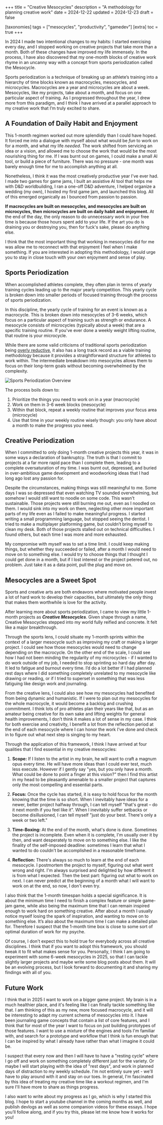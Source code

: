 +++
title = "Creative Mesocycles"
description = "A methodology for planning creative work"
date = 2024-12-22
updated = 2024-12-23
draft = false

[taxonomies]
tags = ["mesocycles", "productivity", "gamedev"]
[extra]
toc = true
+++

In 2024 I made two intentional changes to my habits: I started exercising every
day, and I stopped working on creative projects that take more than a month.
Both of these changes have improved my life immensely. In the process, I have
also discovered that my one-month blocks of creative work rhyme in an uncanny
way with a concept from sports periodization called the Mesocycle.

Sports periodization is a technique of breaking up an athlete’s training into a
hierarchy of time blocks known as macrocycles, mesocycles, and microcycles.
Macrocycles are a year and microcycles are about a week. Mesocycles, like my
projects, take about a month, and focus on one particular aspect of training. As
I progressed throughout the year, I drew more from this paradigm, and I think I
have arrived at a parallel approach to my creative work that I’m truly excited
to share.

## A Foundation of Daily Habit and Enjoyment

This 1-month regimen worked out more splendidly than I could have hoped. It
forced me into a dialogue with myself about what would be _fun_ to work on for a
month, and what my life _needed_. The work shifted from servicing an idea or a
vision, and allowed me to choose the work that would be the most nourishing
thing for me. If I was burnt out on games, I could make a small AI tool, or
build a piece of furniture. There was no pressure \- one month was barely enough
time for me to accomplish anything at all.

Nonetheless, I think it was the most creatively productive year I've ever had. I
made two games for game jams, I built an assistive AI tool that helps me with
D\&D worldbuilding, I ran a one-off D\&D adventure, I helped organize a wedding
(my own), I hosted my first game jam, and launched this blog. All of this
emerged organically as I bounced from passion to passion.

**If macrocycles are built on mesocycles, and mesocycles are built on
microcycles, then microcycles are built on daily habit and enjoyment.** At the
end of the day, the only reason to do unnecessary work in your free time is
because those hours spent add to your life. If the art you do is draining you or
destroying you, then for fuck's sake, please do anything else.

I think that the most important thing that working in mesocycles did for me was
allow me to reconnect with that enjoyment I feel when I make something. If you
are interested in adopting this methodology, I would urge you to stay in close
touch with your own enjoyment and sense of play.

## Sports Periodization

When accomplished athletes complete, they often plan in terms of yearly training
cycles leading up to the major yearly competition. This yearly cycle is broken
down into smaller periods of focused training through the process of sports
periodization.

In this discipline, the yearly cycle of training for an event is known as a
macrocycle. This is broken down into mesocycles of 3-6 weeks, which focus on a
particular aspect of training such as strength or endurance. A mesocycle
consists of microcycles (typically about a week) that are a specific training
routine. If you've ever done a weekly weight lifting routine, that routine is
your microcycle.

While there are some valid criticisms of traditional sports periodization being
[overly reductive](https://en.wikipedia.org/wiki/Sports_periodization#Opposition_to_periodization),
it also has a long track record as a viable training methodology because it
provides a straightforward structure for athletes to work within. The
intermediate breakdown into mesocycles allows them to focus on their long-term
goals without becoming overwhelmed by the complexity.

![Sports Periodization Overview](/202412-mesocycles/mesocycles2.png)

The process boils down to:

1. Prioritize the things you need to work on in a year (macrocycle)
2. Work on them in 3-6 week blocks (mesocycle)
3. Within that block, repeat a weekly routine that improves your focus area
   (microcycle)
4. Use that time in your weekly routine wisely though: you only have about a
   month to make the progress you need.

## Creative Periodization

When I committed to only doing 1-month creative projects this year, it was in
some ways a declaration of bankruptcy. The truth is that I commit to projects at
a far more rapid pace than I complete them, leading to a complete oversaturation
of my time. I was burnt out, depressed, and buried in over-ambitious game
development and woodworking ideas that I had long ago lost any passion for.

Despite the circumstances, making things was still meaningful to me. Some days I
was so depressed that even watching TV sounded overwhelming, but somehow I would
still want to noodle on some code. This wasn't sustainable. Those projects were
still burning me out, even as I noodled on them. I would sink into my work on
them, neglecting other more important parts of my life even as I failed to make
meaningful progress. I started writing a small programming language, but stopped
seeing the dentist. I tried to make a multiplayer platforming game, but couldn’t
bring myself to clean my desk. Both of those projects stalled out on technical
difficulties. I found others, but each time I was more and more exhausted.

My compromise with myself was to set a time limit. I could keep making things,
but whether they succeeded or failed, after a month I would need to move on to
something else. I would try to choose things that I thought I could get done in
a month, but if I lost interest or the project petered out, no problem. Just
take it as a data point, pull the plug and move on.

## Mesocycles are a Sweet Spot

Sports and creative arts are both endeavors where motivated people invest a lot
of hard work to develop their capacities, but ultimately the only thing that
makes them worthwhile is love for the activity.

After learning more about sports periodization, I came to view my little 1-month
projects as **_Creative Mesocycles_**. Given shape through a name, Creative
Mesocycles stepped into my world fully reified and concrete. It felt like a
major breakthrough.

Through the sports lens, I could situate my 1-month sprints within the context
of a larger mesocycle such as improving my craft or making a larger project. I
could see how those mesocycles would need to change depending on the macrocycle.
On the other end of the scale, I could see how I had not been minding the
regularity of my microcycles \- if I wanted to do work outside of my job, I
needed to stop sprinting so hard day after day. It led to fatigue and burnout
every time. I’d do a lot better if I had planned rest days where I did something
completely unrelated to my mesocycle like drawing or reading, or if I tried to
superset in something that was less fatiguing like design work and journaling.

From the creative lens, I could also see how my mesocycles had benefited from
being dynamic and humanistic. If I were to plan out my mesocycles for the whole
macrocycle, it would become a backlog and crushing commitment. I think lots of
pro athletes plan their years like that, but as an amateur being creative for
its own sake and lifting weights for general health improvements, I don’t think
it makes a lot of sense in my case. I think for both exercise and creativity, I
benefit a lot from the reflection period at the end of each mesocycle where I
can honor the work I’ve done and check in to figure out what next step is
singing to my heart.

Through the application of this framework, I think I have arrived at four
qualities that I find essential in my creative mesocycles:

1. **Scope:** If I listen to the artist in my brain, he will want to craft a
   magnum opus every time. He will have more ideas than I could ever test, much
   less execute. However if I gently say "yes, but you only have a month. What
   could be done to point a finger at this vision?" then I find this artist in
   my head to be pleasantly amenable to a smaller project that captures only the
   most compelling and essential parts.

2. **Focus:** Once the cycle has started, it is easy to hold focus for the month
   knowing that the time is so short. When I inevitably have ideas for a newer,
   better project halfway through, I can tell myself "that's great – do it next
   month if you feel like it". When I inevitably suffer setbacks or become
   disillusioned, I can tell myself "just do your best. There's only a week or
   two left."

3. **Time-Boxing:** At the end of the month, what's done is done. Sometimes the
   project is incomplete. Even when it is complete, I'm usually over it by then,
   and want desperately to move on to something else. I like the finality of the
   self-imposed deadline: sometimes I learn that what I wanted to do couldn't be
   accomplished in a reasonable timeframe.

4. **Reflection:** There's always so much to learn at the end of each mesocycle.
   I postmortem the project to myself, figuring out what went wrong and right.
   I'm always surprised and delighted by how different it is from what I
   expected. Then the best part: figuring out what to work on next. I can never
   predict at the beginning of a month what I will want to work on at the end,
   so now, I don't even try.

I also think that the 1-month timespan holds a special significance. It is about
the minimum time I need to finish a complex feature or simple game-jam game,
while also being the maximum time that I can remain inspired enough to work hard
on something creative. After about a month I usually notice myself losing the
spark of inspiration, and wanting to move on to something else. It’s also about
the maximum time I can make a detailed plan for. Therefore I suspect that the
1-month time box is close to some sort of optimal duration of work for my
psyche.

Of course, I don't expect this to hold true for everybody across all creative
disciplines. I think that if you want to adopt this framework, you should tweak
it to fit what makes sense for you. Personally, I think I am going to experiment
with some 6-week mesocycles in 2025, so that I can tackle slightly larger
projects and maybe write some blog posts about them. It will be an evolving
process, but I look forward to documenting it and sharing my findings with all
of you.

## Future Work

I think that in 2025 I want to work on a bigger game project. My brain is in a
much healthier place, and it's feeling like I can finally tackle something like
that. I am thinking of this as my new, more focused macrocycle, and it will be
interesting to adapt my current schema of mesocycles into it. I have been
journaling game concepts that contain a list of core features, and I think that
for most of the year I want to focus on just building prototypes of those
features. I want to use a mixture of the engines and tools I'm familiar with,
and search for a prototype and workflow that I think is fun enough that I can be
inspired by what I already have rather than what I imagine it could be.

I suspect that every now and then I will have to have a "resting cycle" where I
go off and work on something completely different just for the variety. Or maybe
I will start playing with the idea of "rest days", and work in planned days of
distraction to my weekly schedule. I'm not entirely sure yet \- we'll have to
play around with it and stay on our toes. In general, I'm fascinated by this
idea of treating my creative time like a workout regimen, and I'm sure I'll have
more to share as things progress.

I also want to write about my progress as I go, which is why I started this
blog. I hope to start a youtube channel in the coming months as well, and
publish devlogs as well as some companion videos for these essays. I hope you’ll
follow along, and if you try this, please let me know how it works for you\!
